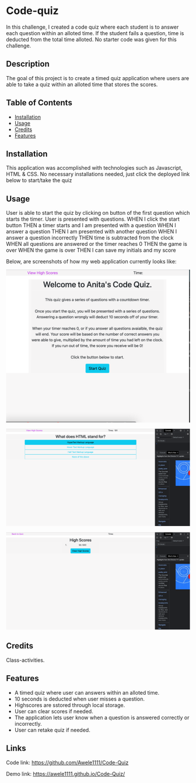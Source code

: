 # Code-quiz
In this challenge, I created a code quiz where each student is to answer each question within an alloted time. If the student fails a question, time is deducted from the total time alloted. 
No starter code was given for this challenge.

## Description

The goal of this project is to create a timed quiz application where users are able to take a quiz within an alloted time that stores the scores.

## Table of Contents

- [Installation](#installation)
- [Usage](#usage)
- [Credits](#credits)
- [Features](#features)


## Installation

This application was accomplished with technologies such as Javascript, HTML & CSS. No necessary installations needed, just click the deployed link below to start/take the quiz


## Usage
User is able to start the quiz by clicking on button of the first question which starts the timer.
User is presented with questions. 
WHEN I click the start button
THEN a timer starts and I am presented with a question
WHEN I answer a question
THEN I am presented with another question
WHEN I answer a question incorrectly
THEN time is subtracted from the clock
WHEN all questions are answered or the timer reaches 0
THEN the game is over
WHEN the game is over
THEN I can save my initials and my score


Below, are screenshots of how my web application currently looks like:



![Quiz](assets/Quiz3.png)

![Quiz](assets/Quiz2.png)

![Quiz](assets/Quiz1.png)




    

## Credits

Class-activities.


## Features

- A timed quiz where user can answers within an alloted time.
- 10 seconds is deducted when user misses a question.
- Highscores are sstored through local storage.
- User can clear scores if needed.
- The application lets user know when a question is  answered correctly or incorrectly.
- User can retake quiz if needed.

## Links
Code link: https://github.com/Awele1111/Code-Quiz

Demo link: https://awele1111.github.io/Code-Quiz/





